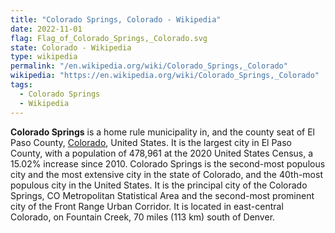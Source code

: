 ```yaml
---
title: "Colorado Springs, Colorado - Wikipedia"
date: 2022-11-01
flag: Flag_of_Colorado_Springs,_Colorado.svg
state: Colorado - Wikipedia
type: wikipedia
permalink: "/en.wikipedia.org/wiki/Colorado_Springs,_Colorado"
wikipedia: "https://en.wikipedia.org/wiki/Colorado_Springs,_Colorado"
tags:
  - Colorado Springs
  - Wikipedia
---
```

**Colorado Springs** is a home rule municipality in, and the county seat of El Paso County, [Colorado](/en.wikipedia.org/wiki/Colorado), United States. It is the largest city in El Paso County, with a population of 478,961 at the 2020 United States Census, a 15.02% increase since 2010. Colorado Springs is the second-most populous city and the most extensive city in the state of Colorado, and the 40th-most populous city in the United States. It is the principal city of the Colorado Springs, CO Metropolitan Statistical Area and the second-most prominent city of the Front Range Urban Corridor. It is located in east-central Colorado, on Fountain Creek, 70 miles (113 km) south of Denver.